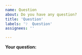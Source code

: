 ```yaml
---
name: Question
about: Do you have any question?
title: 'Question'
labels: '❔  Question'
assignees: ''

---
```


<!-- Text in these blocks, or in [//]: # <text> will NOT be
visible in the issue. They are just comments to guide you through
the issue creation process. Please, do not type anything in them.
You can also remove them, if you want. -->

__Your question:__

[//]: # "Please, tell us your question."

<!--
You can ask us anything you want to know about
Flarum or FreeFlarum. However, remember to always
stay polite, respectful and patient. Thank you!
-->
